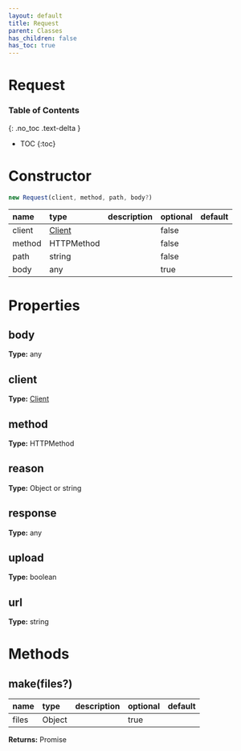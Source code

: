 ```yaml
---
layout: default
title: Request
parent: Classes
has_children: false
has_toc: true
---
```


# Request
### Table of Contents
{: .no_toc .text-delta }

- TOC
{:toc}
# Constructor
```js
new Request(client, method, path, body?)
```

| name | type | description | optional | default |
|:-----|:-----|:------------|:---------|:--------|
| client | [Client](/classes/Client) |  | false |  |
| method | HTTPMethod |  | false |  |
| path | string |  | false |  |
| body | any |  | true |  |

# Properties
## body
**Type:** any

## client
**Type:** [Client](/classes/Client)

## method
**Type:** HTTPMethod

## reason
**Type:** Object or string

## response
**Type:** any

## upload
**Type:** boolean

## url
**Type:** string

# Methods
## make(files?)
| name | type | description | optional | default |
|:-----|:-----|:------------|:---------|:--------|
| files | Object |  | true |  |

**Returns:** Promise<any>

